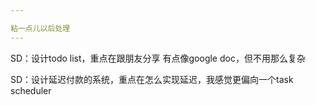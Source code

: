```yaml
---

粘一点儿以后处理
---
```


SD：设计todo list，重点在跟朋友分享 有点像google doc，但不用那么复杂

SD：设计延迟付款的系统，重点在怎么实现延迟，我感觉更偏向一个task schedu‍‌‌‌ler